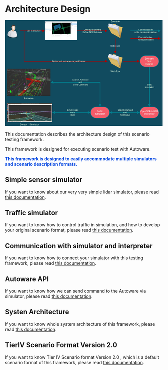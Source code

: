 # Architecture Design

![Scenario Testing Framework](../image/what_is_scenario_testing_framework.png "what is scenario testing framework")

This documentation describes the architecture design of this scenario testing framework.

This framework is designed for executing scenario test with Autoware.  

<font color="#065479E">__This framework is designed to easily accommodate multiple simulators and scenario description formats.__</font>

## Simple sensor simulator
If you want to know about our very very simple lidar simulator, please read [this documentation](SimpleSensorSimulator.md).

## Traffic simulator
If you want to know how to control traffic in simulation, and how to develop your original scenario format, please read [this documentation](TrafficSimulator.md).

## Communication with simulator and interpreter
If you want to know how to connect your simulator with this testing framework, please read [this documentation](ZeroMQ.md).

## Autoware API
If you want to know how we can send command to the Autoware via simulator, please read [this documentation](AutowareAPI.md).

## Systen Architecture
If you want to know whole system architecture of this framework, please read [this documentation](SystemArchitecture.md).

## TierIV Scenario Format Version 2.0
If you want to know Tier IV Scenario format Version 2.0 , which is a default scenario format of this framework, please read [this documentation](Tier4ScenarioFormatVersion2.md).
